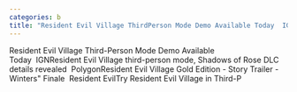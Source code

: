 ```yaml
---
categories: b
title: "Resident Evil Village ThirdPerson Mode Demo Available Today  IGN"
---
```

Resident Evil Village Third-Person Mode Demo Available Today&nbsp;&nbsp;IGNResident Evil Village third-person mode, Shadows of Rose DLC details revealed&nbsp;&nbsp;PolygonResident Evil Village Gold Edition - Story Trailer - Winters" Finale&nbsp;&nbsp;Resident EvilTry Resident Evil Village in Third-P